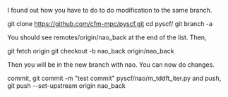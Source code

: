 I found out how you have to do to do modification to the same branch.

git clone https://github.com/cfm-mpc/pyscf.git
cd pyscf/
git branch -a

You should see remotes/origin/nao_back at the end of the list. Then,

git fetch origin
git checkout -b nao_back origin/nao_back

Then you will be in the new branch with nao. You can now do changes.

commit,
git commit -m "test commit" pyscf/nao/m_tddft_iter.py
 and push,
git push --set-upstream origin nao_back
